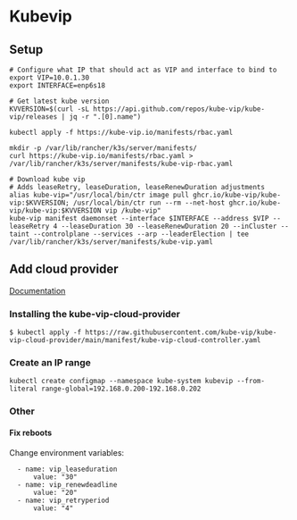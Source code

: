 # Kubevip
## Setup
```
# Configure what IP that should act as VIP and interface to bind to
export VIP=10.0.1.30
export INTERFACE=enp6s18

# Get latest kube version
KVVERSION=$(curl -sL https://api.github.com/repos/kube-vip/kube-vip/releases | jq -r ".[0].name")

kubectl apply -f https://kube-vip.io/manifests/rbac.yaml

mkdir -p /var/lib/rancher/k3s/server/manifests/
curl https://kube-vip.io/manifests/rbac.yaml > /var/lib/rancher/k3s/server/manifests/kube-vip-rbac.yaml

# Download kube vip
# Adds leaseRetry, leaseDuration, leaseRenewDuration adjustments
alias kube-vip="/usr/local/bin/ctr image pull ghcr.io/kube-vip/kube-vip:$KVVERSION; /usr/local/bin/ctr run --rm --net-host ghcr.io/kube-vip/kube-vip:$KVVERSION vip /kube-vip"
kube-vip manifest daemonset --interface $INTERFACE --address $VIP --leaseRetry 4 --leaseDuration 30 --leaseRenewDuration 20 --inCluster --taint --controlplane --services --arp --leaderElection | tee /var/lib/rancher/k3s/server/manifests/kube-vip.yaml
```
## Add cloud provider
[Documentation](https://github.com/kube-vip/kube-vip-cloud-provider/blob/main/README.md)

### Installing the kube-vip-cloud-provider
```
$ kubectl apply -f https://raw.githubusercontent.com/kube-vip/kube-vip-cloud-provider/main/manifest/kube-vip-cloud-controller.yaml
```
### Create an IP range
```
kubectl create configmap --namespace kube-system kubevip --from-literal range-global=192.168.0.200-192.168.0.202
```
### Other
#### Fix reboots
Change environment variables:
```
  - name: vip_leaseduration
      value: "30"
  - name: vip_renewdeadline
      value: "20"
  - name: vip_retryperiod
      value: "4"
```
